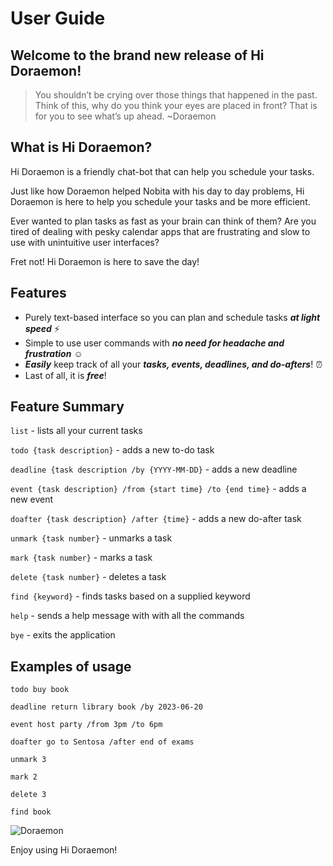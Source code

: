 # User Guide 

## Welcome to the brand new release of Hi Doraemon! 
>  You shouldn’t be crying over those things that happened in the past. Think of this, why do you think your eyes are placed in front? That is for you to see what’s up ahead. ~Doraemon

## What is Hi Doraemon? 

Hi Doraemon is a friendly chat-bot that can help you schedule your tasks. 

Just like how Doraemon helped Nobita with his day to day problems, Hi Doraemon is here to help you schedule your tasks and be more efficient. 

Ever wanted to plan tasks as fast as your brain can think of them?
Are you tired of dealing with pesky calendar apps that are frustrating and slow to use with unintuitive user interfaces? 

Fret not! Hi Doraemon is here to save the day!


## Features 

- Purely text-based interface so you can plan and schedule tasks **_at light speed_** :zap:
- Simple to use user commands with **_no need for headache and frustration_** :relaxed: 
- **_Easily_** keep track of all your **_tasks, events, deadlines, and do-afters_**! :alarm_clock:
- Last of all, it is **_free_**!

## Feature Summary

`list` - lists all your current tasks 

`todo {task description}` - adds a new to-do task 

`deadline {task description /by {YYYY-MM-DD}` - adds a new deadline

`event {task description} /from {start time} /to {end time}` - adds a new event

`doafter {task description} /after {time}` - adds a new do-after task

`unmark {task number}` - unmarks a task

`mark {task number}` - marks a task 

`delete {task number}` - deletes a task

`find {keyword}` - finds tasks based on a supplied keyword

`help` - sends a help message with with all the commands 

`bye` - exits the application


## Examples of usage
`todo buy book`

`deadline return library book /by 2023-06-20`

`event host party /from 3pm /to 6pm`

`doafter go to Sentosa /after end of exams`

`unmark 3`

`mark 2`

`delete 3`

`find book`


![Doraemon](https://user-images.githubusercontent.com/95480800/219050454-c6bd34fd-14ff-41f6-8b6d-ae83603c69ca.png)

Enjoy using Hi Doraemon!

